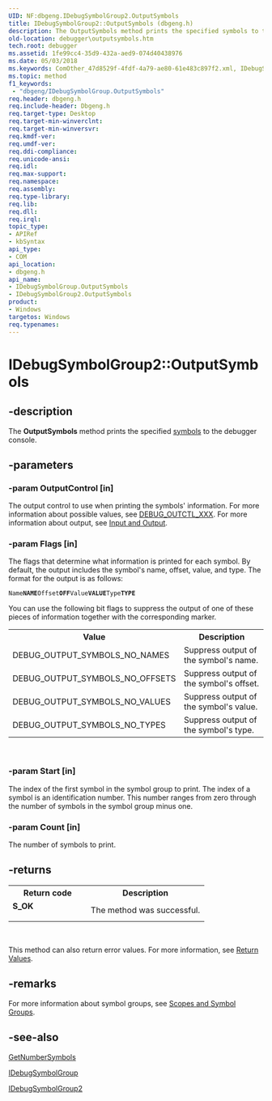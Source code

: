 ```yaml
---
UID: NF:dbgeng.IDebugSymbolGroup2.OutputSymbols
title: IDebugSymbolGroup2::OutputSymbols (dbgeng.h)
description: The OutputSymbols method prints the specified symbols to the debugger console.
old-location: debugger\outputsymbols.htm
tech.root: debugger
ms.assetid: 1fe99cc4-35d9-432a-aed9-074d40438976
ms.date: 05/03/2018
ms.keywords: ComOther_47d8529f-4fdf-4a79-ae80-61e483c897f2.xml, IDebugSymbolGroup interface [Windows Debugging],OutputSymbols method, IDebugSymbolGroup2 interface [Windows Debugging],OutputSymbols method, IDebugSymbolGroup2.OutputSymbols, IDebugSymbolGroup2::OutputSymbols, IDebugSymbolGroup::OutputSymbols, OutputSymbols, OutputSymbols method [Windows Debugging], OutputSymbols method [Windows Debugging],IDebugSymbolGroup interface, OutputSymbols method [Windows Debugging],IDebugSymbolGroup2 interface, dbgeng/IDebugSymbolGroup2::OutputSymbols, dbgeng/IDebugSymbolGroup::OutputSymbols, debugger.outputsymbols
ms.topic: method
f1_keywords:
 - "dbgeng/IDebugSymbolGroup.OutputSymbols"
req.header: dbgeng.h
req.include-header: Dbgeng.h
req.target-type: Desktop
req.target-min-winverclnt: 
req.target-min-winversvr: 
req.kmdf-ver: 
req.umdf-ver: 
req.ddi-compliance: 
req.unicode-ansi: 
req.idl: 
req.max-support: 
req.namespace: 
req.assembly: 
req.type-library: 
req.lib: 
req.dll: 
req.irql: 
topic_type:
- APIRef
- kbSyntax
api_type:
- COM
api_location:
- dbgeng.h
api_name:
- IDebugSymbolGroup.OutputSymbols
- IDebugSymbolGroup2.OutputSymbols
product:
- Windows
targetos: Windows
req.typenames: 
---
```


# IDebugSymbolGroup2::OutputSymbols


## -description


The <b>OutputSymbols</b> method prints the specified <a href="https://docs.microsoft.com/windows-hardware/drivers/debugger/symbols4">symbols</a> to the debugger console.


## -parameters




### -param OutputControl [in]

The output control to use when printing the symbols' information.  For more information about possible values, see <a href="https://docs.microsoft.com/windows-hardware/drivers/debugger/debug-outctl-xxx">DEBUG_OUTCTL_XXX</a>.  For more information about output, see <a href="https://docs.microsoft.com/windows-hardware/drivers/debugger/input-and-output">Input and Output</a>.


### -param Flags [in]

The flags that determine what information is printed for each symbol.  By default, the output includes the symbol's name, offset, value, and type.  The format for the output is as follows:

<code>Name**NAME**Offset**OFF**Value**VALUE**Type**TYPE**</code>

You can use the following bit flags to suppress the output of one of these pieces of information together with the corresponding marker.

<table>
<tr>
<th>Value</th>
<th>Description</th>
</tr>
<tr>
<td>
DEBUG_OUTPUT_SYMBOLS_NO_NAMES

</td>
<td>
Suppress output of the symbol's name.

</td>
</tr>
<tr>
<td>
DEBUG_OUTPUT_SYMBOLS_NO_OFFSETS

</td>
<td>
Suppress output of the symbol's offset.

</td>
</tr>
<tr>
<td>
DEBUG_OUTPUT_SYMBOLS_NO_VALUES

</td>
<td>
Suppress output of the symbol's value.

</td>
</tr>
<tr>
<td>
DEBUG_OUTPUT_SYMBOLS_NO_TYPES

</td>
<td>
Suppress output of the symbol's type.

</td>
</tr>
</table>
 


### -param Start [in]

The index of the first symbol in the symbol group to print.  The index of a symbol is an identification number. This number ranges from zero through the number of symbols in the symbol group minus one.


### -param Count [in]

The number of symbols to print.


## -returns



<table>
<tr>
<th>Return code</th>
<th>Description</th>
</tr>
<tr>
<td width="40%">
<dl>
<dt><b>S_OK</b></dt>
</dl>
</td>
<td width="60%">
The method was successful.

</td>
</tr>
</table>
 

This method can also return error values.  For more information, see <a href="https://docs.microsoft.com/windows-hardware/drivers/debugger/hresult-values">Return Values</a>.




## -remarks



For more information about symbol groups, see <a href="https://docs.microsoft.com/windows-hardware/drivers/debugger/scopes-and-symbol-groups">Scopes and Symbol Groups</a>.




## -see-also




<a href="https://docs.microsoft.com/windows-hardware/drivers/ddi/content/dbgeng/nf-dbgeng-idebugsymbolgroup2-getnumbersymbols">GetNumberSymbols</a>



<a href="https://docs.microsoft.com/windows-hardware/drivers/ddi/content/dbgeng/nn-dbgeng-idebugsymbolgroup">IDebugSymbolGroup</a>



<a href="https://docs.microsoft.com/windows-hardware/drivers/ddi/content/dbgeng/nn-dbgeng-idebugsymbolgroup2">IDebugSymbolGroup2</a>
 

 

